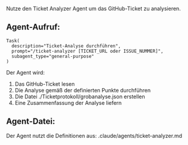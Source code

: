 Nutze den Ticket Analyzer Agent um das GitHub-Ticket zu analysieren.

## Agent-Aufruf:
```
Task(
  description="Ticket-Analyse durchführen",
  prompt="/ticket-analyzer [TICKET_URL oder ISSUE_NUMMER]",
  subagent_type="general-purpose"
)
```

Der Agent wird:
1. Das GitHub-Ticket lesen
2. Die Analyse gemäß der definierten Punkte durchführen
3. Die Datei ./Ticketprotokoll/grobanalyse.json erstellen
4. Eine Zusammenfassung der Analyse liefern

## Agent-Datei:
Der Agent nutzt die Definitionen aus: .claude/agents/ticket-analyzer.md
